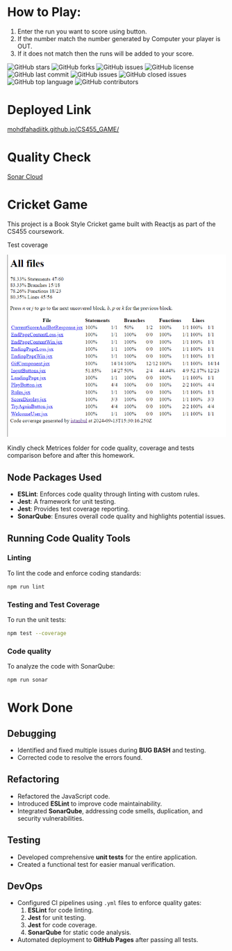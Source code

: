 # How to Play:
1. Enter the run you want to score using button.
2. If the number match the number generated by Computer your player is OUT.
3. If it does not match then the runs will be added to your score.

![GitHub stars](https://img.shields.io/github/stars/MohdFahadIITK/CS455_GAME?style=social)
![GitHub forks](https://img.shields.io/github/forks/MohdFahadIITK/CS455_GAME?style=social)
![GitHub issues](https://img.shields.io/github/issues/MohdFahadIITK/CS455_GAME)
![GitHub license](https://img.shields.io/github/license/MohdFahadIITK/CS455_GAME)
![GitHub last commit](https://img.shields.io/github/last-commit/MohdFahadIITK/CS455_GAME)
![GitHub issues](https://img.shields.io/github/issues/MohdFahadIITK/CS455_GAME)
![GitHub closed issues](https://img.shields.io/github/issues-closed/MohdFahadIITK/CS455_GAME)
![GitHub top language](https://img.shields.io/github/languages/top/MohdFahadIITK/CS455_GAME)
![GitHub contributors](https://img.shields.io/github/contributors/MohdFahadIITK/CS455_GAME)

# Deployed Link
[mohdfahadiitk.github.io/CS455_GAME/](https://mohdfahadiitk.github.io/CS455_GAME/)

# Quality Check
[Sonar Cloud](https://sonarcloud.io/project/overview?id=MohdFahadIITK_CS455_GAME)

# Cricket Game

This project is a Book Style Cricket game built with Reactjs as part of the CS455 coursework.

Test coverage

![Some random photo](./test-coverage.png)

Kindly check Metrices folder for code quality, coverage and tests comparison before and after this homework.

## Node Packages Used

- **ESLint**: Enforces code quality through linting with custom rules.
- **Jest**: A framework for unit testing.
- **Jest**: Provides test coverage reporting.
- **SonarQube**: Ensures overall code quality and highlights potential issues.

## Running Code Quality Tools

### Linting
To lint the code and enforce coding standards:
```bash
npm run lint
```
### Testing and Test Coverage
To run the unit tests:
```bash
npm test --coverage
```
### Code quality
To analyze the code with SonarQube:
```bash
npm run sonar
```
# Work Done

## Debugging
- Identified and fixed multiple issues during **BUG BASH** and testing.
- Corrected code to resolve the errors found.

## Refactoring
- Refactored the JavaScript code.
- Introduced **ESLint** to improve code maintainability.
- Integrated **SonarQube**, addressing code smells, duplication, and security vulnerabilities.

## Testing
- Developed comprehensive **unit tests** for the entire application.
- Created a functional test for easier manual verification.

## DevOps
- Configured CI pipelines using `.yml` files to enforce quality gates:
  1. **ESLint** for code linting.
  2. **Jest** for unit testing.
  3. **Jest** for code coverage.
  4. **SonarQube** for static code analysis.
- Automated deployment to **GitHub Pages** after passing all tests.
